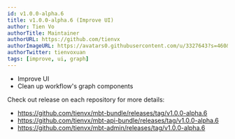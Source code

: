 ```yaml
---
id: v1.0.0-alpha.6
title: v1.0.0-alpha.6 (Improve UI)
author: Tien Vo
authorTitle: Maintainer
authorURL: https://github.com/tienvx
authorImageURL: https://avatars0.githubusercontent.com/u/3327643?s=460&v=4
authorTwitter: tienvoxuan
tags: [improve, ui, graph]
---
```


* Improve UI
* Clean up workflow's graph components

Check out release on each repository for more details:
* https://github.com/tienvx/mbt-bundle/releases/tag/v1.0.0-alpha.6
* https://github.com/tienvx/mbt-api-bundle/releases/tag/v1.0.0-alpha.6
* https://github.com/tienvx/mbt-admin/releases/tag/v1.0.0-alpha.6
